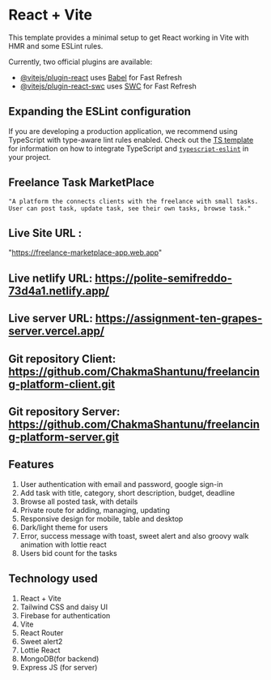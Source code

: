 # React + Vite

This template provides a minimal setup to get React working in Vite with HMR and some ESLint rules.

Currently, two official plugins are available:

- [@vitejs/plugin-react](https://github.com/vitejs/vite-plugin-react/blob/main/packages/plugin-react) uses [Babel](https://babeljs.io/) for Fast Refresh
- [@vitejs/plugin-react-swc](https://github.com/vitejs/vite-plugin-react/blob/main/packages/plugin-react-swc) uses [SWC](https://swc.rs/) for Fast Refresh

## Expanding the ESLint configuration

If you are developing a production application, we recommend using TypeScript with type-aware lint rules enabled. Check out the [TS template](https://github.com/vitejs/vite/tree/main/packages/create-vite/template-react-ts) for information on how to integrate TypeScript and [`typescript-eslint`](https://typescript-eslint.io) in your project.

## Freelance Task MarketPlace

    "A platform the connects clients with the freelance with small tasks. User can post task, update task, see their own tasks, browse task."

## Live Site URL :

"https://freelance-marketplace-app.web.app"

## Live netlify URL: https://polite-semifreddo-73d4a1.netlify.app/

## Live server URL: https://assignment-ten-grapes-server.vercel.app/

## Git repository Client: https://github.com/ChakmaShantunu/freelancing-platform-client.git

## Git repository Server: https://github.com/ChakmaShantunu/freelancing-platform-server.git

## Features

1. User authentication with email and password, google sign-in
2. Add task with title, category, short description, budget, deadline
3. Browse all posted task, with details
4. Private route for adding, managing, updating
5. Responsive design for mobile, table and desktop
6. Dark/light theme for users
7. Error, success message with toast, sweet alert and also groovy walk animation with lottie react
8. Users bid count for the tasks

## Technology used

1. React + Vite
2. Tailwind CSS and daisy UI
3. Firebase for authentication
4. Vite
5. React Router
6. Sweet alert2
7. Lottie React
8. MongoDB(for backend)
9. Express JS (for server)
